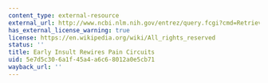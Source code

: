 ```yaml
---
content_type: external-resource
external_url: http://www.ncbi.nlm.nih.gov/entrez/query.fcgi?cmd=Retrieve&db=PubMed&dopt=Citation&list_uids=10939955
has_external_license_warning: true
license: https://en.wikipedia.org/wiki/All_rights_reserved
status: ''
title: Early Insult Rewires Pain Circuits
uid: 5e7d5c30-6a1f-45a4-a6c6-8012a0e5cb71
wayback_url: ''
---
```

